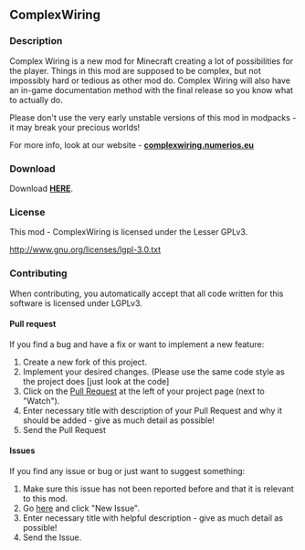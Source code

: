 ## ComplexWiring

### Description
Complex Wiring is a new mod for Minecraft creating a lot of possibilities for the player.
Things in this mod are supposed to be complex, but not impossibly hard or tedious as other mod do.
Complex Wiring will also have an in-game documentation method with the final release so you know what to actually do.

Please don't use the very early unstable versions of this mod in modpacks - it may break your precious worlds!

For more info, look at our website - **[complexwiring.numerios.eu](http://complexwiring.numerios.eu)**

### Download
Download **[HERE](http://complexwiring.numerios.eu)**.

### License
This mod - ComplexWiring is licensed under the Lesser GPLv3.

http://www.gnu.org/licenses/lgpl-3.0.txt

### Contributing
When contributing, you automatically accept that all code written for this software is licensed under LGPLv3.

#### Pull request
If you find a bug and have a fix or want to implement a new feature:

1. Create a new fork of this project.
2. Implement your desired changes. (Please use the same code style as the project does [just look at the code]
3. Click on the [Pull Request](https://github.com/Numerios/ComplexWiring/pulls) at the left of your project page (next to "Watch").
4. Enter necessary title with description of your Pull Request and why it should be added - give as much detail as possible!
5. Send the Pull Request

#### Issues
If you find any issue or bug or just want to suggest something:

1. Make sure this issue has not been reported before and that it is relevant to this mod.
2. Go [here](https://github.com/numerios/ComplexWiring/issues) and click "New Issue".
3. Enter necessary title with helpful description - give as much detail as possible!
4. Send the Issue.
